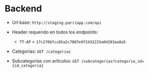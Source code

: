 # Backend

- Url base: `http://staging.parriapp.com/api`

- Header requerido en todos los endpoints:
  - `TT-AP` = `17c2f06fcc85a2c7807e9f2432233a04283aa8a5`

- Categorías: `GET /categorias`

- Subcategorías con artículos: `GET /subcategorias?categoria_id={id_categoria}`